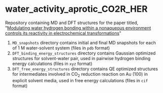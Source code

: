 # water_activity_aprotic_CO2R_HER
Repository containing MD and DFT structures for the paper titled, "[Modulating water hydrogen bonding within a nonaqueous environment controls its reactivity in electrochemical transformations](https://doi.org/10.1038/s41929-024-01162-z)"

1. `MD_snapshots` directory contains initial and final MD snapshots for each of 1 M water-solvent system (files in `pdb` format)
2. `DFT_binding_energy_structures` directory contains Gaussian optimized structures for solvent-water pair, used in pairwise hydrogen binding energy calculations (files in `xyz` format)
3. `DFT_free_energy_structures` directory contains QE optimized structures for intermediates involved in CO$_2$ reduction reaction on Au (100) in explicit solvent media, used in free energy calculations (files in `cif` format)
